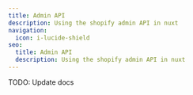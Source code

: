 ```yaml
---
title: Admin API
description: Using the shopify admin API in nuxt
navigation:
  icon: i-lucide-shield
seo:
  title: Admin API
  description: Using the shopify admin API in nuxt
---
```


TODO: Update docs
